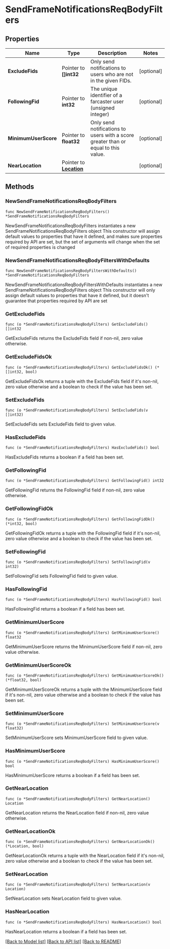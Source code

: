 # SendFrameNotificationsReqBodyFilters

## Properties

Name | Type | Description | Notes
------------ | ------------- | ------------- | -------------
**ExcludeFids** | Pointer to **[]int32** | Only send notifications to users who are not in the given FIDs. | [optional] 
**FollowingFid** | Pointer to **int32** | The unique identifier of a farcaster user (unsigned integer) | [optional] 
**MinimumUserScore** | Pointer to **float32** | Only send notifications to users with a score greater than or equal to this value. | [optional] 
**NearLocation** | Pointer to [**Location**](Location.md) |  | [optional] 

## Methods

### NewSendFrameNotificationsReqBodyFilters

`func NewSendFrameNotificationsReqBodyFilters() *SendFrameNotificationsReqBodyFilters`

NewSendFrameNotificationsReqBodyFilters instantiates a new SendFrameNotificationsReqBodyFilters object
This constructor will assign default values to properties that have it defined,
and makes sure properties required by API are set, but the set of arguments
will change when the set of required properties is changed

### NewSendFrameNotificationsReqBodyFiltersWithDefaults

`func NewSendFrameNotificationsReqBodyFiltersWithDefaults() *SendFrameNotificationsReqBodyFilters`

NewSendFrameNotificationsReqBodyFiltersWithDefaults instantiates a new SendFrameNotificationsReqBodyFilters object
This constructor will only assign default values to properties that have it defined,
but it doesn't guarantee that properties required by API are set

### GetExcludeFids

`func (o *SendFrameNotificationsReqBodyFilters) GetExcludeFids() []int32`

GetExcludeFids returns the ExcludeFids field if non-nil, zero value otherwise.

### GetExcludeFidsOk

`func (o *SendFrameNotificationsReqBodyFilters) GetExcludeFidsOk() (*[]int32, bool)`

GetExcludeFidsOk returns a tuple with the ExcludeFids field if it's non-nil, zero value otherwise
and a boolean to check if the value has been set.

### SetExcludeFids

`func (o *SendFrameNotificationsReqBodyFilters) SetExcludeFids(v []int32)`

SetExcludeFids sets ExcludeFids field to given value.

### HasExcludeFids

`func (o *SendFrameNotificationsReqBodyFilters) HasExcludeFids() bool`

HasExcludeFids returns a boolean if a field has been set.

### GetFollowingFid

`func (o *SendFrameNotificationsReqBodyFilters) GetFollowingFid() int32`

GetFollowingFid returns the FollowingFid field if non-nil, zero value otherwise.

### GetFollowingFidOk

`func (o *SendFrameNotificationsReqBodyFilters) GetFollowingFidOk() (*int32, bool)`

GetFollowingFidOk returns a tuple with the FollowingFid field if it's non-nil, zero value otherwise
and a boolean to check if the value has been set.

### SetFollowingFid

`func (o *SendFrameNotificationsReqBodyFilters) SetFollowingFid(v int32)`

SetFollowingFid sets FollowingFid field to given value.

### HasFollowingFid

`func (o *SendFrameNotificationsReqBodyFilters) HasFollowingFid() bool`

HasFollowingFid returns a boolean if a field has been set.

### GetMinimumUserScore

`func (o *SendFrameNotificationsReqBodyFilters) GetMinimumUserScore() float32`

GetMinimumUserScore returns the MinimumUserScore field if non-nil, zero value otherwise.

### GetMinimumUserScoreOk

`func (o *SendFrameNotificationsReqBodyFilters) GetMinimumUserScoreOk() (*float32, bool)`

GetMinimumUserScoreOk returns a tuple with the MinimumUserScore field if it's non-nil, zero value otherwise
and a boolean to check if the value has been set.

### SetMinimumUserScore

`func (o *SendFrameNotificationsReqBodyFilters) SetMinimumUserScore(v float32)`

SetMinimumUserScore sets MinimumUserScore field to given value.

### HasMinimumUserScore

`func (o *SendFrameNotificationsReqBodyFilters) HasMinimumUserScore() bool`

HasMinimumUserScore returns a boolean if a field has been set.

### GetNearLocation

`func (o *SendFrameNotificationsReqBodyFilters) GetNearLocation() Location`

GetNearLocation returns the NearLocation field if non-nil, zero value otherwise.

### GetNearLocationOk

`func (o *SendFrameNotificationsReqBodyFilters) GetNearLocationOk() (*Location, bool)`

GetNearLocationOk returns a tuple with the NearLocation field if it's non-nil, zero value otherwise
and a boolean to check if the value has been set.

### SetNearLocation

`func (o *SendFrameNotificationsReqBodyFilters) SetNearLocation(v Location)`

SetNearLocation sets NearLocation field to given value.

### HasNearLocation

`func (o *SendFrameNotificationsReqBodyFilters) HasNearLocation() bool`

HasNearLocation returns a boolean if a field has been set.


[[Back to Model list]](../README.md#documentation-for-models) [[Back to API list]](../README.md#documentation-for-api-endpoints) [[Back to README]](../README.md)


